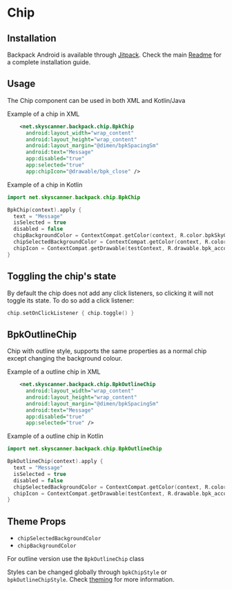 # Chip

## Installation

Backpack Android is available through [Jitpack](https://jitpack.io/#Skyscanner/backpack-android). Check the main [Readme](../../README.md#installation) for a complete installation guide.

## Usage

The Chip component can be used in both XML and Kotlin/Java

Example of a chip in XML

```xml
    <net.skyscanner.backpack.chip.BpkChip
      android:layout_width="wrap_content"
      android:layout_height="wrap_content"
      android:layout_margin="@dimen/bpkSpacingSm"
      android:text="Message"
      app:disabled="true"
      app:selected="true"
      app:chipIcon="@drawable/bpk_close" />
```

Example of a chip in Kotlin

```Kotlin
import net.skyscanner.backpack.chip.BpkChip

BpkChip(context).apply {
  text = "Message"
  isSelected = true
  disabled = false
  chipBackgroundColor = ContextCompat.getColor(context, R.color.bpkSkyGrayTint07)
  chipSelectedBackgroundColor = ContextCompat.getColor(context, R.color.bpkSkyBlue)
  chipIcon = ContextCompat.getDrawable(testContext, R.drawable.bpk_account)
}
```

## Toggling the chip's state

By default the chip does not add any click listeners, so clicking it will not toggle its state.
To do so add a click listener:

```Kotlin
chip.setOnClickListener { chip.toggle() }
```

## BpkOutlineChip

Chip with outline style, supports the same properties as a normal chip except changing the background colour.

Example of a outline chip in XML

```xml
    <net.skyscanner.backpack.chip.BpkOutlineChip
      android:layout_width="wrap_content"
      android:layout_height="wrap_content"
      android:layout_margin="@dimen/bpkSpacingSm"
      android:text="Message"
      app:disabled="true"
      app:selected="true" />
```

Example of a outline chip in Kotlin

```Kotlin
import net.skyscanner.backpack.chip.BpkOutlineChip

BpkOutlineChip(context).apply {
  text = "Message"
  isSelected = true
  disabled = false
  chipSelectedBackgroundColor = ContextCompat.getColor(context, R.color.bpkSkyBlue)
  chipIcon = ContextCompat.getDrawable(testContext, R.drawable.bpk_account)
}
```

## Theme Props

- `chipSelectedBackgroundColor`
- `chipBackgroundColor`

For outline version use the `BpkOutlineChip` class

Styles can be changed globally through `bpkChipStyle` or `bpkOutlineChipStyle`. Check [theming](https://github.com/Skyscanner/backpack-android/blob/master/docs/THEMING.md) for more information.
